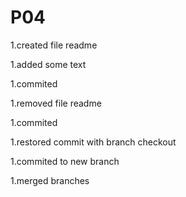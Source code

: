 # P04

1.created file readme

1.added some text

1.commited 

1.removed file readme

1.commited

1.restored commit with branch checkout

1.commited to new branch

1.merged branches
